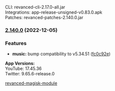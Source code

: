CLI: revanced-cli-2.17.0-all.jar  
Integrations: app-release-unsigned-v0.83.0.apk  
Patches: revanced-patches-2.140.0.jar  

### [2.140.0](https://github.com/revanced/revanced-patches/compare/v2.139.0...v2.140.0) (2022-12-05)
### Features
* **music:** bump compatibility to v5.34.51 ([fc0c92e](https://github.com/revanced/revanced-patches/commit/fc0c92e2b68a2d93a02f4577aeb864955b1b5701))

  
**App Versions:**  
YouTube: 17.45.36  
Twitter: 9.65.6-release.0  

[revanced-magisk-module](https://github.com/j-hc/revanced-magisk-module)  
